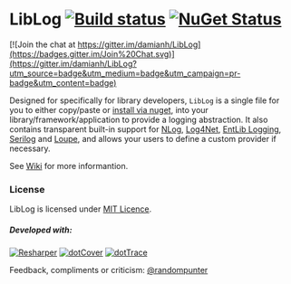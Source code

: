 # LibLog [![Build status](https://ci.appveyor.com/api/projects/status/4v136j3od783udpa?svg=true)](https://ci.appveyor.com/project/damianh/liblog) [![NuGet Status](http://img.shields.io/nuget/v/LibLog.svg?style=flat)](https://www.nuget.org/packages/LibLog/)

[![Join the chat at https://gitter.im/damianh/LibLog](https://badges.gitter.im/Join%20Chat.svg)](https://gitter.im/damianh/LibLog?utm_source=badge&utm_medium=badge&utm_campaign=pr-badge&utm_content=badge)

Designed for specifically for library developers, `LibLog` is a single file for you to either copy/paste or [install via nuget][0], into your library/framework/application to provide a logging abstraction. It also contains transparent built-in support for [NLog][3], [Log4Net][4], [EntLib Logging][5], [Serilog][9] and [Loupe][10], and allows your users to define a custom provider if necessary.

See [Wiki](https://github.com/damianh/LibLog/wiki) for more informantion.

### License

LibLog is licensed under [MIT Licence][2].

##### Developed with:

[![Resharper](http://neventstore.org/images/logo_resharper_small.gif)](http://www.jetbrains.com/resharper/)
[![dotCover](http://neventstore.org/images/logo_dotcover_small.gif)](http://www.jetbrains.com/dotcover/)
[![dotTrace](http://neventstore.org/images/logo_dottrace_small.gif)](http://www.jetbrains.com/dottrace/)

Feedback, compliments or criticism: [@randompunter][6] 

[0]: https://www.nuget.org/packages/LibLog
[1]: https://github.com/damianh/LibLog/blob/master/src/LibLog/LibLog.cs
[2]: http://www.opensource.org/licenses/MIT
[3]: http://nlog-project.org/
[4]: https://logging.apache.org/log4net/
[5]: http://msdn.microsoft.com/en-us/library/ff647183.aspx
[6]: https://twitter.com/randompunter
[9]: http://serilog.net/
[10]: http://www.gibraltarsoftware.com/Loupe
